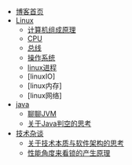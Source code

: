 * [博客首页](/intro)
* [Linux](linux/guide)
  * [计算机组成原理](linux/computer_arch)
  * [CPU](linux/cpu)
  * [总线](linux/line)
  * [操作系统](linux/os)
  * [linux进程](linux/linux_process)
  * [linuxIO]
  * [linux内存]
  * [linux网络]
* [java](java/guide)
  * [聊聊JVM](java/jvm)
  * [关于Java判空的思考](java/关于Java判空的思考)
* [技术杂谈](tech/guide)
  * [关于技术本质与软件架构的思考](tech/performance)
  * [性能角度来看锁的产生原理](tech/performance_lock)

  